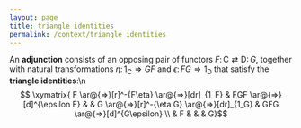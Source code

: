 ```yaml
---
layout: page
title: triangle identities
permalink: /context/triangle_identities
---
```

An **adjunction** consists of an opposing pair of functors $F \colon \mathsf{C} \rightleftarrows \mathsf{D} \colon G$, together with natural transformations $\eta \colon 1_\mathsf{C} \Rightarrow GF$ and $\epsilon \colon FG \Rightarrow 1_\mathsf{D}$ that satisfy the **triangle identities**:\n$$ \xymatrix{ F \ar@{=>}[r]^-{F\eta} \ar@{=>}[dr]_{1_F} & FGF \ar@{=>}[d]^{\epsilon F}  & & G \ar@{=>}[r]^-{\eta G} \ar@{=>}[dr]_{1_G} & GFG \ar@{=>}[d]^{G\epsilon} \\ & F & & & G}$$
